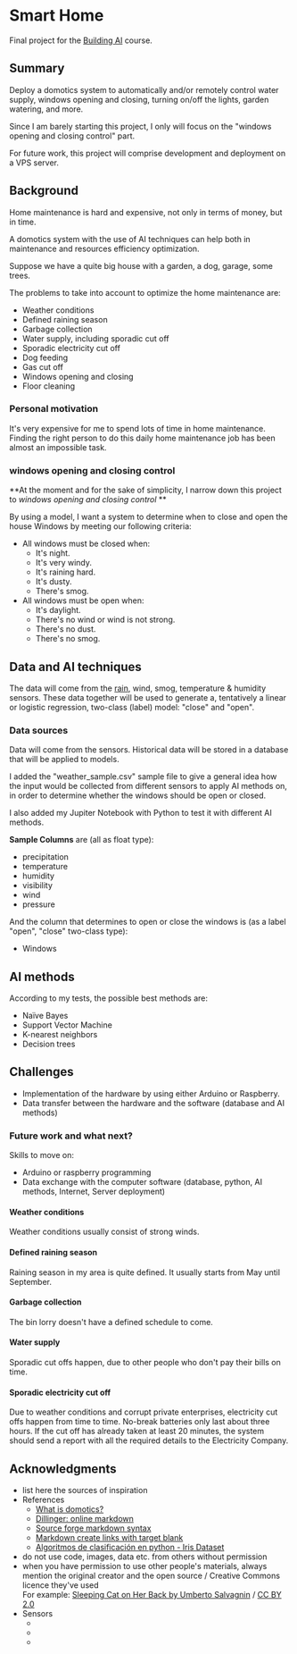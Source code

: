 # Smart Home

Final project for the [Building AI][1] course.


## Summary

Deploy a domotics system to automatically and/or remotely control water supply, windows opening and closing, turning on/off the lights, garden watering, and more.


Since I am barely starting this project, I only will focus on the "windows opening and closing control" part.


For future work, this project will comprise development and deployment on a VPS server.


## Background



Home maintenance is hard and expensive, not only in terms of money, but in time.


A domotics system with the use of AI techniques can help both in maintenance and resources efficiency optimization. 


Suppose we have a quite big house with a garden, a dog, garage, some trees. 


The problems to take into account to optimize the home maintenance are:

* Weather conditions
* Defined raining season
* Garbage collection
* Water supply, including sporadic cut off
* Sporadic electricity cut off
* Dog feeding
* Gas cut off
* Windows opening and closing
* Floor cleaning


### Personal motivation

It's very expensive for me to spend lots of time in home maintenance. Finding the right person to do this daily home maintenance job has been almost an impossible task.



### windows opening and closing control

**At the moment and for the sake of simplicity, I narrow down this project to *windows opening and closing control* **

By using a model, I want a system to determine when to close and open the house Windows by meeting our following criteria:
* All windows must be closed when:
  * It's night.
  * It's very windy.
  * It's raining hard.
  * It's dusty.
  * There's smog.
* All windows must be open when:
  * It's daylight.
  * There's no wind or wind is not strong.
  * There's no dust.
  * There's no smog.

## Data and AI techniques

The data will come from the [rain][2], wind, smog, temperature & humidity sensors. These data together will be used to generate a, tentatively a linear or logistic regression, two-class (label) model: "close" and "open".




### Data sources
Data will come from the sensors. Historical data will be stored in a database that will be applied to models.

I added the "weather_sample.csv" sample file to give a general idea how the input would be collected from different sensors to apply AI methods on, in order to determine whether the windows should be open or closed.

I also added my Jupiter Notebook with Python to test it with different AI methods.

**Sample Columns** are (all as float type):
* precipitation
* temperature
* humidity
* visibility
* wind
* pressure

And the column that determines to open or close the windows is (as a label "open", "close" two-class type):
* Windows


## AI methods

According to my tests, the possible best methods are:
* Naïve Bayes
* Support Vector Machine
* K-nearest neighbors
* Decision trees


## Challenges

* Implementation of the hardware by using either Arduino or Raspberry.
* Data transfer between the hardware and the software (database and AI methods)


### Future work and what next?

Skills to move on:

* Arduino or raspberry programming
* Data exchange with the computer software (database, python, AI methods, Internet, Server deployment)

#### Weather conditions

Weather conditions usually consist of strong winds.


#### Defined raining season

Raining season in my area is quite defined. It usually starts from May until September.


#### Garbage collection

The bin lorry doesn't have a defined schedule to come.


#### Water supply

Sporadic cut offs happen, due to other people who don't pay their bills on time.

#### Sporadic electricity cut off

Due to weather conditions and corrupt private enterprises, electricity cut offs happen from time to time. No-break batteries only last about three hours. If the cut off has already taken at least 20 minutes, the system should send a report with all the required details to the Electricity Company.



## Acknowledgments

* list here the sources of inspiration
* References
  * [What is domotics?](http://www.easydom.com/en/discover/what-is-domotics)
  * [Dillinger: online markdown](https://dillinger.io/)
  * [Source forge markdown syntax](https://sourceforge.net/nf/markdown_syntax)
  * [Markdown create links with target blank](https://stackoverflow.com/a/43710183/1883256)
  * [Algoritmos de clasificación en python - Iris Dataset](https://www.youtube.com/watch?v=W_oZdchsWgI)
* do not use code, images, data etc. from others without permission
* when you have permission to use other people's materials, always mention the original creator and the open source / Creative Commons licence they've used
  <br>For example: [Sleeping Cat on Her Back by Umberto Salvagnin](https://commons.wikimedia.org/wiki/File:Sleeping_cat_on_her_back.jpg#filelinks) / [CC BY 2.0](https://creativecommons.org/licenses/by/2.0)
* Sensors
  * [2]:  https://www.amazon.com.mx/dp/B07TRMKVRD/?target=_blank "Sensor de gotas de lluvia de 12 V, Interruptor de relé del sensor de humedad de la hoja foliar del módulo del controlador de gotas de lluvia"
  * [3]: https://mytectutor.com/rain-sensor-with-arduino-for-making-automatic-car-windshield-wiper/?target=_blank "Arduino rain sensor"
  * [4]: http://www.n8mdp.com/wxanemometer_windvane.php?target=_blank "Arduino Anemometer / Wind Vane"



[//]: # (These are reference links used in the body of this note and get stripped out when the markdown processor does its job. There is no need to format nicely because it shouldn't be seen. Thanks SO - http://stackoverflow.com/questions/4823468/store-comments-in-markdown-syntax)

   [1]: https://buildingai.elementsofai.com/?target=_blank "Building AI course by the Helsingin Yliopisto & Reaktor"
